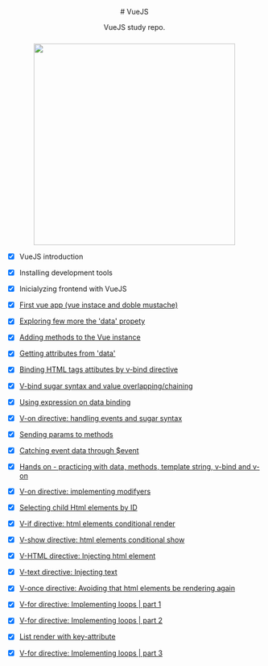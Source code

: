 

<p align="center">
 # VueJS
 </p>


<p align="center">
 VueJS study repo.
 </p>



<p align="center">
 <img style="margin-top:10px;" src="https://hsro-inf-wt.github.io/assets/vuejs.gif" width="400px">
 </p>
 
- [x] VueJS introduction
- [x] Installing development tools
- [x] Inicialyzing frontend with VueJS
- [x] [First vue app (vue instace and doble mustache)](https://github.com/thiagotesla/VueJS/blob/main/first-vue-app-vue-instace-and-doble-mustache.html)
- [x] [Exploring few more the 'data' propety](https://github.com/thiagotesla/VueJS/blob/main/lessons/2-exploring-few-more-the-data-propety.html) 
- [x] [Adding methods to the Vue instance](https://github.com/thiagotesla/VueJS/blob/main/lessons/3-adding-methods-to-the-vue-instance.html)
- [x] [Getting attributes from 'data'](https://github.com/thiagotesla/VueJS/blob/main/lessons/4-getting-attributes-from-data.html)
- [x] [Binding HTML tags attibutes by v-bind directive](https://github.com/thiagotesla/VueJS/blob/main/lessons/5-binding-html-tags-attibutes-by-v-bind-directive.html)
- [x] [V-bind sugar syntax and value overlapping/chaining](https://github.com/thiagotesla/VueJS/blob/main/lessons/6-v-bind-sugar-syntax-and-value-overlapping-chaining.html)
- [x] [Using expression on data binding](https://github.com/thiagotesla/VueJS/blob/main/lessons/7-using-expression-on-data-binding.html)
- [x] [V-on directive: handling events and sugar syntax](https://github.com/thiagotesla/VueJS/blob/main/lessons/8-v-on-directive-handling-events-and-sugar-syntax.html)
- [x] [Sending params to methods](https://github.com/thiagotesla/VueJS/blob/main/lessons/9-sending-params-to-methods.html)
- [x] [Catching event data through $event](https://github.com/thiagotesla/VueJS/blob/main/lessons/10-catching-event-data-through-dolar-event.html)
- [x] [Hands on - practicing with data, methods, template string, v-bind and v-on](https://github.com/thiagotesla/VueJS/blob/main/lessons/11-hands-on-practicing-with-data-methods-template-string-v-bind-and-v-on.html)
- [x] [V-on directive: implementing modifyers](https://github.com/thiagotesla/VueJS/blob/main/lessons/12-v-on-directive-implementing-modifyers.html)
- [x] [Selecting child Html elements by ID](https://github.com/thiagotesla/VueJS/blob/main/lessons/13-selecting-child-html-elements-by-id.html)

- [x] [V-if directive: html elements conditional render](https://github.com/thiagotesla/VueJS/blob/main/lessons/14-v-if-directive-html-elements-conditional-render.html)

- [x] [V-show directive: html elements conditional show](https://github.com/thiagotesla/VueJS/blob/main/lessons/15-v-show-directive-html-elements-conditional-show.html)

- [x] [V-HTML directive: Injecting html element](https://github.com/thiagotesla/VueJS/blob/main/lessons/16-v-html-injecting-html-elements.html)

- [x] [V-text directive: Injecting text](https://github.com/thiagotesla/VueJS/blob/main/lessons/17-v-text-injecting-text.html)

- [x] [V-once directive: Avoiding that html elements be rendering again](https://github.com/thiagotesla/VueJS/blob/main/lessons/18-v-once-directive.html)

- [x] [V-for directive: Implementing loops | part 1](https://github.com/thiagotesla/VueJS/blob/main/lessons/19-v-for-directive-implementing-loops-part-1.html)

- [x] [V-for directive: Implementing loops | part 2](https://github.com/thiagotesla/VueJS/blob/main/lessons/20-v-for-directive-implementing-loops-part-2.html)

- [x] [List render with key-attribute](https://github.com/thiagotesla/VueJS/blob/main/lessons/21-list-render-with-key-attribute.html)

- [x] [V-for directive: Implementing loops | part 3](https://github.com/thiagotesla/VueJS/blob/main/lessons/22-v-for-directive-implementing-loops-part-3.html)
